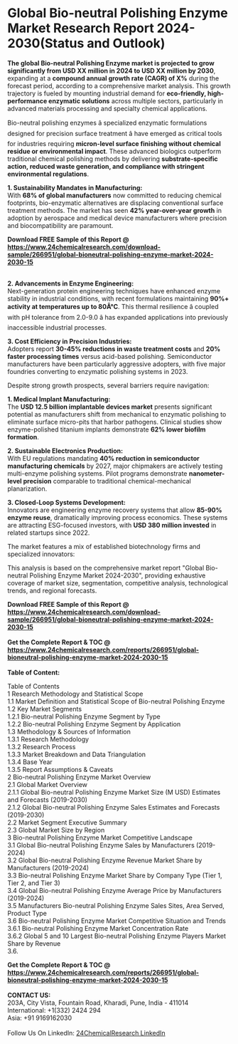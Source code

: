 <h1>Global Bio-neutral Polishing Enzyme Market Research Report 2024-2030(Status and Outlook)</h1><p><strong>The global Bio-neutral Polishing Enzyme market is projected to grow significantly from USD XX million in 2024 to USD XX million by 2030</strong>, expanding at a <strong>compound annual growth rate (CAGR) of X%</strong> during the forecast period, according to a comprehensive market analysis. This growth trajectory is fueled by mounting industrial demand for <strong>eco-friendly, high-performance enzymatic solutions</strong> across multiple sectors, particularly in advanced materials processing and specialty chemical applications.</p><p>Bio-neutral polishing enzymes â specialized enzymatic formulations designed for precision surface treatment â have emerged as critical tools for industries requiring <strong>micron-level surface finishing without chemical residue or environmental impact</strong>. These advanced biologics outperform traditional chemical polishing methods by delivering <strong>substrate-specific action, reduced waste generation, and compliance with stringent environmental regulations</strong>.</p><p><strong>1. Sustainability Mandates in Manufacturing:</strong><br>
With <strong>68% of global manufacturers</strong> now committed to reducing chemical footprints, bio-enzymatic alternatives are displacing conventional surface treatment methods. The market has seen <strong>42% year-over-year growth</strong> in adoption by aerospace and medical device manufacturers where precision and biocompatibility are paramount.</p><div><b>Download FREE Sample of this Report @ 
            <a href="https://www.24chemicalresearch.com/download-sample/266951/global-bioneutral-polishing-enzyme-market-2024-2030-15">
            https://www.24chemicalresearch.com/download-sample/266951/global-bioneutral-polishing-enzyme-market-2024-2030-15</a></b></div><br><p><strong>2. Advancements in Enzyme Engineering:</strong><br>
Next-generation protein engineering techniques have enhanced enzyme stability in industrial conditions, with recent formulations maintaining <strong>90%+ activity at temperatures up to 80Â°C</strong>. This thermal resilience â coupled with pH tolerance from 2.0-9.0 â has expanded applications into previously inaccessible industrial processes.</p><p><strong>3. Cost Efficiency in Precision Industries:</strong><br>
Adopters report <strong>30-45% reductions in waste treatment costs</strong> and <strong>20% faster processing times</strong> versus acid-based polishing. Semiconductor manufacturers have been particularly aggressive adopters, with five major foundries converting to enzymatic polishing systems in 2023.</p><p>Despite strong growth prospects, several barriers require navigation:</p><p><strong>1. Medical Implant Manufacturing:</strong><br>
The <strong>USD 12.5 billion implantable devices market</strong> presents significant potential as manufacturers shift from mechanical to enzymatic polishing to eliminate surface micro-pits that harbor pathogens. Clinical studies show enzyme-polished titanium implants demonstrate <strong>62% lower biofilm formation</strong>.</p><p><strong>2. Sustainable Electronics Production:</strong><br>
With EU regulations mandating <strong>40% reduction in semiconductor manufacturing chemicals</strong> by 2027, major chipmakers are actively testing multi-enzyme polishing systems. Pilot programs demonstrate <strong>nanometer-level precision</strong> comparable to traditional chemical-mechanical planarization.</p><p><strong>3. Closed-Loop Systems Development:</strong><br>
Innovators are engineering enzyme recovery systems that allow <strong>85-90% enzyme reuse</strong>, dramatically improving process economics. These systems are attracting ESG-focused investors, with <strong>USD 380 million invested</strong> in related startups since 2022.</p><p>The market features a mix of established biotechnology firms and specialized innovators:</p><p>This analysis is based on the comprehensive market report "Global Bio-neutral Polishing Enzyme Market 2024-2030", providing exhaustive coverage of market size, segmentation, competitive analysis, technological trends, and regional forecasts.</p><div><b>Download FREE Sample of this Report @ 
            <a href="https://www.24chemicalresearch.com/download-sample/266951/global-bioneutral-polishing-enzyme-market-2024-2030-15">
            https://www.24chemicalresearch.com/download-sample/266951/global-bioneutral-polishing-enzyme-market-2024-2030-15</a></b></div><br><div><b>Get the Complete Report & TOC @ 
            <a href="https://www.24chemicalresearch.com/reports/266951/global-bioneutral-polishing-enzyme-market-2024-2030-15">
            https://www.24chemicalresearch.com/reports/266951/global-bioneutral-polishing-enzyme-market-2024-2030-15</a></b></div><br>
            <b>Table of Content:</b><p>Table of Contents<br />
1 Research Methodology and Statistical Scope<br />
1.1 Market Definition and Statistical Scope of Bio-neutral Polishing Enzyme<br />
1.2 Key Market Segments<br />
1.2.1 Bio-neutral Polishing Enzyme Segment by Type<br />
1.2.2 Bio-neutral Polishing Enzyme Segment by Application<br />
1.3 Methodology & Sources of Information<br />
1.3.1 Research Methodology<br />
1.3.2 Research Process<br />
1.3.3 Market Breakdown and Data Triangulation<br />
1.3.4 Base Year<br />
1.3.5 Report Assumptions & Caveats<br />
2 Bio-neutral Polishing Enzyme Market Overview<br />
2.1 Global Market Overview<br />
2.1.1 Global Bio-neutral Polishing Enzyme Market Size (M USD) Estimates and Forecasts (2019-2030)<br />
2.1.2 Global Bio-neutral Polishing Enzyme Sales Estimates and Forecasts (2019-2030)<br />
2.2 Market Segment Executive Summary<br />
2.3 Global Market Size by Region<br />
3 Bio-neutral Polishing Enzyme Market Competitive Landscape<br />
3.1 Global Bio-neutral Polishing Enzyme Sales by Manufacturers (2019-2024)<br />
3.2 Global Bio-neutral Polishing Enzyme Revenue Market Share by Manufacturers (2019-2024)<br />
3.3 Bio-neutral Polishing Enzyme Market Share by Company Type (Tier 1, Tier 2, and Tier 3)<br />
3.4 Global Bio-neutral Polishing Enzyme Average Price by Manufacturers (2019-2024)<br />
3.5 Manufacturers Bio-neutral Polishing Enzyme Sales Sites, Area Served, Product Type<br />
3.6 Bio-neutral Polishing Enzyme Market Competitive Situation and Trends<br />
3.6.1 Bio-neutral Polishing Enzyme Market Concentration Rate<br />
3.6.2 Global 5 and 10 Largest Bio-neutral Polishing Enzyme Players Market Share by Revenue<br />
3.6.</p><div><b>Get the Complete Report & TOC @ 
            <a href="https://www.24chemicalresearch.com/reports/266951/global-bioneutral-polishing-enzyme-market-2024-2030-15">
            https://www.24chemicalresearch.com/reports/266951/global-bioneutral-polishing-enzyme-market-2024-2030-15</a></b></div><br><b>CONTACT US:</b><br>
            203A, City Vista, Fountain Road, Kharadi, Pune, India - 411014<br>
            International: +1(332) 2424 294<br>
            Asia: +91 9169162030 <br><br>
            Follow Us On LinkedIn: <a href="https://www.linkedin.com/company/24chemicalresearch/">24ChemicalResearch LinkedIn</a>